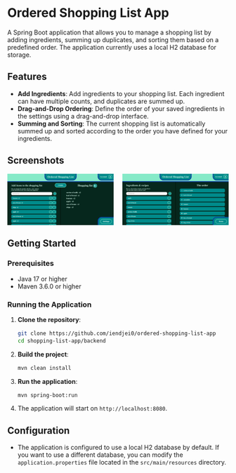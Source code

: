 # Ordered Shopping List App

A Spring Boot application that allows you to manage a shopping list by adding ingredients, summing up duplicates, and sorting them based on a predefined order. The application currently uses a local H2 database for storage.

## Features

- **Add Ingredients**: Add ingredients to your shopping list. Each ingredient can have multiple counts, and duplicates are summed up.
- **Drag-and-Drop Ordering**: Define the order of your saved ingredients in the settings using a drag-and-drop interface.
- **Summing and Sorting**: The current shopping list is automatically summed up and sorted according to the order you have defined for your ingredients.

## Screenshots
<div style="display: flex; justify-content: space-between;">
  <img src="https://github.com/iendjei0/ordered-shopping-list-app/blob/main/images/home.png" style="width: 48%;"/>
  <img src="https://github.com/iendjei0/ordered-shopping-list-app/blob/main/images/settings.png" style="width: 48%;"/>
</div>

## Getting Started

### Prerequisites

- Java 17 or higher
- Maven 3.6.0 or higher

### Running the Application

1. **Clone the repository**:
    ```bash
    git clone https://github.com/iendjei0/ordered-shopping-list-app
    cd shopping-list-app/backend
    ```

2. **Build the project**:
    ```bash
    mvn clean install
    ```

3. **Run the application**:
    ```bash
    mvn spring-boot:run
    ```

4. The application will start on `http://localhost:8080`.

## Configuration

- The application is configured to use a local H2 database by default. If you want to use a different database, you can modify the `application.properties` file located in the `src/main/resources` directory.